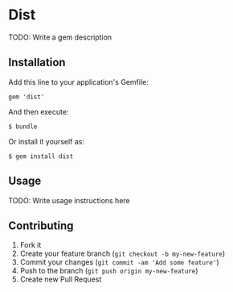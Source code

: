 # Dist

TODO: Write a gem description

## Installation

Add this line to your application's Gemfile:

    gem 'dist'

And then execute:

    $ bundle

Or install it yourself as:

    $ gem install dist

## Usage

TODO: Write usage instructions here

## Contributing

1. Fork it
2. Create your feature branch (`git checkout -b my-new-feature`)
3. Commit your changes (`git commit -am 'Add some feature'`)
4. Push to the branch (`git push origin my-new-feature`)
5. Create new Pull Request
